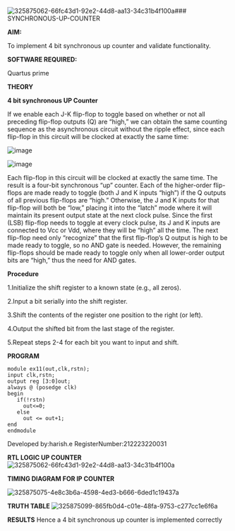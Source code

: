 ![325875062-66fc43d1-92e2-44d8-aa13-34c31b4f100a](https://github.com/Harishraja6211/SYNCHRONOUS-UP-COUNTER/assets/154001429/dea868f0-496b-4b87-97dd-3f95a35cc2cb)### SYNCHRONOUS-UP-COUNTER

**AIM:**

To implement 4 bit synchronous up counter and validate functionality.

**SOFTWARE REQUIRED:**

Quartus prime

**THEORY**

**4 bit synchronous UP Counter**

If we enable each J-K flip-flop to toggle based on whether or not all preceding flip-flop outputs (Q) are “high,” we can obtain the same counting sequence as the asynchronous circuit without the ripple effect, since each flip-flop in this circuit will be clocked at exactly the same time:

![image](https://github.com/naavaneetha/SYNCHRONOUS-UP-COUNTER/assets/154305477/d5db3fa0-e413-404c-b80e-b2f39d82e7e8)


![image](https://github.com/naavaneetha/SYNCHRONOUS-UP-COUNTER/assets/154305477/52cb61eb-d04b-442d-810c-31185a68410b)

Each flip-flop in this circuit will be clocked at exactly the same time.
The result is a four-bit synchronous “up” counter. Each of the higher-order flip-flops are made ready to toggle (both J and K inputs “high”) if the Q outputs of all previous flip-flops are “high.”
Otherwise, the J and K inputs for that flip-flop will both be “low,” placing it into the “latch” mode where it will maintain its present output state at the next clock pulse.
Since the first (LSB) flip-flop needs to toggle at every clock pulse, its J and K inputs are connected to Vcc or Vdd, where they will be “high” all the time.
The next flip-flop need only “recognize” that the first flip-flop’s Q output is high to be made ready to toggle, so no AND gate is needed.
However, the remaining flip-flops should be made ready to toggle only when all lower-order output bits are “high,” thus the need for AND gates.

**Procedure**

1.Initialize the shift register to a known state (e.g., all zeros).

2.Input a bit serially into the shift register.

3.Shift the contents of the register one position to the right (or left).

4.Output the shifted bit from the last stage of the register.

5.Repeat steps 2-4 for each bit you want to input and shift.

**PROGRAM**
```
module ex11(out,clk,rstn);
input clk,rstn;
output reg [3:0]out;
always @ (posedge clk)
begin
   if(!rstn)
     out<=0;
   else 
     out <= out+1;
end
endmodule
```

Developed by:harish.e
RegisterNumber:212223220031


**RTL LOGIC UP COUNTER**
![325875062-66fc43d1-92e2-44d8-aa13-34c31b4f100a](https://github.com/Harishraja6211/SYNCHRONOUS-UP-COUNTER/assets/154001429/849e1296-6e53-4688-a18c-16fdd9da16f7)


**TIMING DIAGRAM FOR IP COUNTER**

![325875075-4e8c3b6a-4598-4ed3-b666-6ded1c19437a](https://github.com/Harishraja6211/SYNCHRONOUS-UP-COUNTER/assets/154001429/070058ee-2f03-46b0-8317-a1277ebca830)


**TRUTH TABLE**
![325875099-865fb0d4-c01e-48fa-9753-c277cc1e6f6a](https://github.com/Harishraja6211/SYNCHRONOUS-UP-COUNTER/assets/154001429/d0d70f07-e76c-4e2e-a6be-536d861de444)

**RESULTS**
Hence a 4 bit synchronous up counter is implemented correctly

